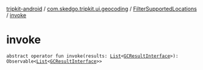 [tripkit-android](../../index.md) / [com.skedgo.tripkit.ui.geocoding](../index.md) / [FilterSupportedLocations](index.md) / [invoke](./invoke.md)

# invoke

`abstract operator fun invoke(results: `[`List`](https://kotlinlang.org/api/latest/jvm/stdlib/kotlin.collections/-list/index.html)`<`[`GCResultInterface`](../../com.skedgo.geocoding.agregator/-g-c-result-interface/index.md)`>): Observable<`[`List`](https://kotlinlang.org/api/latest/jvm/stdlib/kotlin.collections/-list/index.html)`<`[`GCResultInterface`](../../com.skedgo.geocoding.agregator/-g-c-result-interface/index.md)`>>`